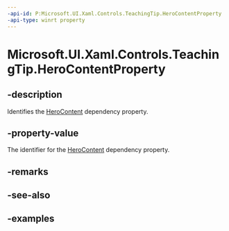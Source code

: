 ```yaml
---
-api-id: P:Microsoft.UI.Xaml.Controls.TeachingTip.HeroContentProperty
-api-type: winrt property
---
```


# Microsoft.UI.Xaml.Controls.TeachingTip.HeroContentProperty

<!--
public static Windows.UI.Xaml.DependencyProperty HeroContentProperty { get; }
-->

## -description

Identifies the [HeroContent](teachingtip_herocontent.md) dependency property.

## -property-value

The identifier for the [HeroContent](teachingtip_herocontent.md) dependency property.

## -remarks

## -see-also

## -examples


